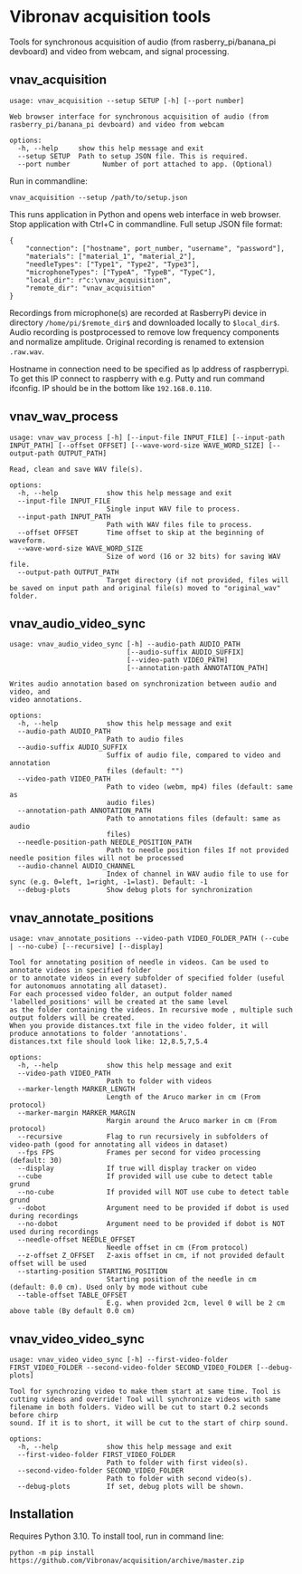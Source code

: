 # Vibronav acquisition tools

Tools for synchronous acquisition of audio (from rasberry_pi/banana_pi devboard) and video from webcam, and signal processing.

## vnav_acquisition

```commandline
usage: vnav_acquisition --setup SETUP [-h] [--port number]

Web browser interface for synchronous acquisition of audio (from
rasberry_pi/banana_pi devboard) and video from webcam

options:
  -h, --help     show this help message and exit
  --setup SETUP  Path to setup JSON file. This is required.
  --port number        Number of port attached to app. (Optional)
```

Run in commandline:
```commandline
vnav_acquisition --setup /path/to/setup.json
```
This runs application in Python and opens web interface in web browser. Stop application with Ctrl+C in commandline.
Full setup JSON file format:
```
{
    "connection": ["hostname", port_number, "username", "password"], 
    "materials": ["material_1", "material_2"],
    "needleTypes": ["Type1", "Type2", "Type3"],
    "microphoneTypes": ["TypeA", "TypeB", "TypeC"],
    "local_dir": r"c:\vnav_acquisition",
    "remote_dir": "vnav_acquisition"
}
```

Recordings from microphone(s) are recorded at RasberryPi device in directory `/home/pi/$remote_dir$` 
and downloaded locally to `$local_dir$`. Audio recording is postprocessed to
remove low frequency components and normalize amplitude. Original recording is renamed to extension `.raw.wav`.

Hostname in connection need to be specified as Ip address of raspberrypi. To get this IP connect to raspberry with e.g. Putty and run command ifconfig. IP should be in the bottom like `192.168.0.110`.

## vnav_wav_process

```
usage: vnav_wav_process [-h] [--input-file INPUT_FILE] [--input-path INPUT_PATH] [--offset OFFSET] [--wave-word-size WAVE_WORD_SIZE] [--output-path OUTPUT_PATH]

Read, clean and save WAV file(s).

options:
  -h, --help            show this help message and exit
  --input-file INPUT_FILE
                        Single input WAV file to process.
  --input-path INPUT_PATH
                        Path with WAV files file to process.
  --offset OFFSET       Time offset to skip at the beginning of waveform.
  --wave-word-size WAVE_WORD_SIZE
                        Size of word (16 or 32 bits) for saving WAV file.
  --output-path OUTPUT_PATH
                        Target directory (if not provided, files will be saved on input path and original file(s) moved to "original_wav" folder.

```

## vnav_audio_video_sync

```
usage: vnav_audio_video_sync [-h] --audio-path AUDIO_PATH
                             [--audio-suffix AUDIO_SUFFIX]
                             [--video-path VIDEO_PATH]
                             [--annotation-path ANNOTATION_PATH]

Writes audio annotation based on synchronization between audio and video, and
video annotations.

options:
  -h, --help            show this help message and exit
  --audio-path AUDIO_PATH
                        Path to audio files
  --audio-suffix AUDIO_SUFFIX
                        Suffix of audio file, compared to video and annotation
                        files (default: "")
  --video-path VIDEO_PATH
                        Path to video (webm, mp4) files (default: same as
                        audio files)
  --annotation-path ANNOTATION_PATH
                        Path to annotations files (default: same as audio
                        files)
  --needle-position-path NEEDLE_POSITION_PATH
                        Path to needle position files If not provided needle position files will not be processed
  --audio-channel AUDIO_CHANNEL
                        Index of channel in WAV audio file to use for sync (e.g. 0=left, 1=right, -1=last). Default: -1
  --debug-plots         Show debug plots for synchronization
```

## vnav_annotate_positions
```
usage: vnav_annotate_positions --video-path VIDEO_FOLDER_PATH (--cube | --no-cube) [--recursive] [--display]

Tool for annotating position of needle in videos. Can be used to annotate videos in specified folder
or to annotate videos in every subfolder of specified folder (useful for autonomuos annotating all dataset).
For each processed video folder, an output folder named 'labelled_positions' will be created at the same level
as the folder containing the videos. In recursive mode , multiple such output folders will be created.
When you provide distances.txt file in the video folder, it will produce annotations to folder 'annotations'.
distances.txt file should look like: 12,8.5,7,5.4

options:
  -h, --help            show this help message and exit
  --video-path VIDEO_PATH
                        Path to folder with videos
  --marker-length MARKER_LENGTH
                        Length of the Aruco marker in cm (From protocol)
  --marker-margin MARKER_MARGIN
                        Margin around the Aruco marker in cm (From protocol)
  --recursive           Flag to run recursively in subfolders of video-path (good for annotating all videos in dataset)
  --fps FPS             Frames per second for video processing (default: 30)
  --display             If true will display tracker on video
  --cube                If provided will use cube to detect table grund
  --no-cube             If provided will NOT use cube to detect table grund
  --dobot               Argument need to be provided if dobot is used during recordings
  --no-dobot            Argument need to be provided if dobot is NOT used during recordings
  --needle-offset NEEDLE_OFFSET
                        Needle offset in cm (From protocol)
  --z-offset Z_OFFSET   Z-axis offset in cm, if not provided default offset will be used
  --starting-position STARTING_POSITION
                        Starting position of the needle in cm (default: 0.0 cm). Used only by mode without cube
  --table-offset TABLE_OFFSET
                        E.g. when provided 2cm, level 0 will be 2 cm above table (By default 0.0 cm)

```

## vnav_video_video_sync
```
usage: vnav_video_video_sync [-h] --first-video-folder FIRST_VIDEO_FOLDER --second-video-folder SECOND_VIDEO_FOLDER [--debug-plots]

Tool for synchrozing video to make them start at same time. Tool is cutting videos and override! Tool will synchronize videos with same filename in both folders. Video will be cut to start 0.2 seconds before chirp  
sound. If it is to short, it will be cut to the start of chirp sound.

options:
  -h, --help            show this help message and exit
  --first-video-folder FIRST_VIDEO_FOLDER
                        Path to folder with first video(s).
  --second-video-folder SECOND_VIDEO_FOLDER
                        Path to folder with second video(s).
  --debug-plots         If set, debug plots will be shown.
```



## Installation

Requires Python 3.10. To install tool, run in command line:

```commandline
python -m pip install https://github.com/Vibronav/acquisition/archive/master.zip
```
